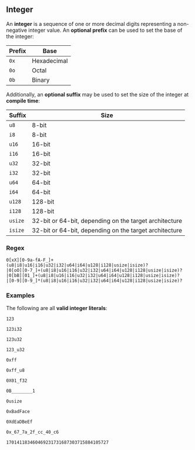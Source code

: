 ## Integer

An **integer** is a sequence of one or more decimal digits representing a
non-negative integer value. An **optional prefix** can be used to set the base
of the integer:

| Prefix | Base        |
| ------ | ----------- |
| `0x`   | Hexadecimal |
| `0o`   | Octal       |
| `0b`   | Binary      |

Additionally, an **optional suffix** may be used to set the size of the integer at
**compile time**:

| Suffix  | Size                                                   |
| ------- | ------------------------------------------------------ |
| `u8`    | 8-bit                                                  |
| `i8`    | 8-bit                                                  |
| `u16`   | 16-bit                                                 |
| `i16`   | 16-bit                                                 |
| `u32`   | 32-bit                                                 |
| `i32`   | 32-bit                                                 |
| `u64`   | 64-bit                                                 |
| `i64`   | 64-bit                                                 |
| `u128`  | 128-bit                                                |
| `i128`  | 128-bit                                                |
| `usize` | 32-bit or 64-bit, depending on the target architecture |
| `isize` | 32-bit or 64-bit, depending on the target architecture |

### Regex

```regex
0[xX][0-9a-fA-F_]+(u8|i8|u16|i16|u32|i32|u64|i64|u128|i128|usize|isize)?
|0[oO][0-7_]+(u8|i8|u16|i16|u32|i32|u64|i64|u128|i128|usize|isize)?
|0[bB][01_]+(u8|i8|u16|i16|u32|i32|u64|i64|u128|i128|usize|isize)?
|[0-9][0-9_]*(u8|i8|u16|i16|u32|i32|u64|i64|u128|i128|usize|isize)?
```

### Examples

The following are all **valid integer literals**:

```
123

123i32

123u32

123_u32

0xff

0xff_u8

0X01_f32

0B________1

0usize

0xBadFace

0XdEaDBeEf

0x_67_7a_2f_cc_40_c6

170141183460469231731687303715884105727
```
